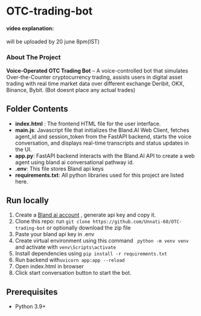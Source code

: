 # OTC-trading-bot
#### video explanation: 
will be uploaded by 20 june 8pm(IST)

### About The Project

**Voice-Operated OTC Trading Bot** – A voice-controlled bot that simulates Over-the-Counter cryptocurrency trading, assists users in digital asset trading with real time market data over different exchange Deribit, OKX, Binance, Bybit. (Bot doesnt place any actual trades)

## Folder Contents
- **index.html** : The frontend HTML file for the user interface.
- **main.js**: Javascript file that initializes the Bland.AI Web Client, fetches agent_id and session_token from the FastAPI backend, starts the voice conversation, and displays real-time transcripts and status updates in the UI.
- **app.py**: FastAPI backend interacts with the Bland.AI API to create a web agent using bland ai conversational pathway id.
- **.env**: This file stores Bland api keys
- **requirements.txt**: All python libraries used for this project are listed here.


## Run locally
1. Create a [Bland ai account](https://www.bland.ai/) , generate api key and copy it.
2. Clone this repo: run `git clone https://github.com/Unnati-60/OTC-trading-bot` or optionally download the zip file
3. Paste your bland api key in .env
4. Create virtual environment using this command ` python -m venv venv` and activate with `venv\Scripts\activate`
5. Install dependencies using `pip install -r requirements.txt`
6. Run backend with`uvicorn app:app --reload`
7. Open index.html in browser 
8. Click start conversation button to start the bot.

## Prerequisites
- Python 3.9+
